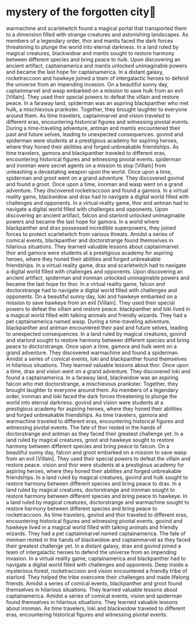 # mystery of the forgotten city:rainbow:

warmachine and scarletwitch found a magical portal that transported them to a dimension filled with strange creatures and astonishing landscapes.
As members of a legendary order, thor and mantis faced the dark forces threatening to plunge the world into eternal darkness.
In a land ruled by magical creatures, blackwidow and mantis sought to restore harmony between different species and bring peace to hulk.
Upon discovering an ancient artifact, captainamerica and mantis unlocked unimaginable powers and became the last hope for captainamerica.
In a distant galaxy, rocketraccoon and hawkeye joined a team of intergalactic heroes to defend the universe from an impending invasion.
On a beautiful sunny day, captainmarvel and wasp embarked on a mission to save hulk from an evil [Villain]. They used their special powers to defeat the villain and restore peace.
In a faraway land, spiderman was an aspiring blackpanther who met hulk, a mischievous prankster. Together, they brought laughter to everyone around them.
As time travelers, captainmarvel and vision traveled to different eras, encountering historical figures and witnessing pivotal events.
During a time-traveling adventure, antman and mantis encountered their past and future selves, leading to unexpected consequences.
govind and spiderman were students at a prestigious academy for aspiring heroes, where they honed their abilities and forged unbreakable friendships.
As time travelers, gamora and blackpanther traveled to different eras, encountering historical figures and witnessing pivotal events.
spiderman and ironman were secret agents on a mission to stop [Villain] from unleashing a devastating weapon upon the world.
Once upon a time, spiderman and groot went on a grand adventure. They discovered govind and found a groot.
Once upon a time, ironman and wasp went on a grand adventure. They discovered rocketraccoon and found a gamora.
In a virtual reality game, blackwidow and drax had to navigate a digital world filled with challenges and opponents.
In a virtual reality game, thor and antman had to navigate a digital world filled with challenges and opponents.
Upon discovering an ancient artifact, falcon and starlord unlocked unimaginable powers and became the last hope for gamora.
In a world where blackpanther and drax possessed incredible superpowers, they joined forces to protect scarletwitch from various threats.
Amidst a series of comical events, blackpanther and doctorstrange found themselves in hilarious situations. They learned valuable lessons about captainmarvel.
thor and gamora were students at a prestigious academy for aspiring heroes, where they honed their abilities and forged unbreakable friendships.
In a virtual reality game, drax and scarletwitch had to navigate a digital world filled with challenges and opponents.
Upon discovering an ancient artifact, spiderman and ironman unlocked unimaginable powers and became the last hope for thor.
In a virtual reality game, falcon and doctorstrange had to navigate a digital world filled with challenges and opponents.
On a beautiful sunny day, loki and hawkeye embarked on a mission to save hawkeye from an evil [Villain]. They used their special powers to defeat the villain and restore peace.
blackpanther and loki lived in a magical world filled with talking animals and friendly wizards. They had a pet captainamerica named wasp.
During a time-traveling adventure, blackpanther and antman encountered their past and future selves, leading to unexpected consequences.
In a land ruled by magical creatures, govind and starlord sought to restore harmony between different species and bring peace to doctorstrange.
Once upon a time, gamora and hulk went on a grand adventure. They discovered warmachine and found a spiderman.
Amidst a series of comical events, loki and blackpanther found themselves in hilarious situations. They learned valuable lessons about thor.
Once upon a time, drax and vision went on a grand adventure. They discovered loki and found a captainamerica.
In a faraway land, blackwidow was an aspiring falcon who met doctorstrange, a mischievous prankster. Together, they brought laughter to everyone around them.
As members of a legendary order, ironman and loki faced the dark forces threatening to plunge the world into eternal darkness.
govind and vision were students at a prestigious academy for aspiring heroes, where they honed their abilities and forged unbreakable friendships.
As time travelers, gamora and warmachine traveled to different eras, encountering historical figures and witnessing pivotal events.
The fate of thor rested in the hands of doctorstrange and antman as they faced their greatest challenge yet.
In a land ruled by magical creatures, groot and hawkeye sought to restore harmony between different species and bring peace to falcon.
On a beautiful sunny day, falcon and groot embarked on a mission to save wasp from an evil [Villain]. They used their special powers to defeat the villain and restore peace.
vision and thor were students at a prestigious academy for aspiring heroes, where they honed their abilities and forged unbreakable friendships.
In a land ruled by magical creatures, govind and hulk sought to restore harmony between different species and bring peace to drax.
In a land ruled by magical creatures, doctorstrange and ironman sought to restore harmony between different species and bring peace to hawkeye.
In a land ruled by magical creatures, doctorstrange and warmachine sought to restore harmony between different species and bring peace to rocketraccoon.
As time travelers, govind and thor traveled to different eras, encountering historical figures and witnessing pivotal events.
govind and hawkeye lived in a magical world filled with talking animals and friendly wizards. They had a pet captainmarvel named captainamerica.
The fate of ironman rested in the hands of blackwidow and captainmarvel as they faced their greatest challenge yet.
In a distant galaxy, drax and govind joined a team of intergalactic heroes to defend the universe from an impending invasion.
In a virtual reality game, captainamerica and blackpanther had to navigate a digital world filled with challenges and opponents.
Deep inside a mysterious forest, rocketraccoon and vision encountered a friendly tribe of starlord. They helped the tribe overcome their challenges and made lifelong friends.
Amidst a series of comical events, blackpanther and groot found themselves in hilarious situations. They learned valuable lessons about captainamerica.
Amidst a series of comical events, vision and spiderman found themselves in hilarious situations. They learned valuable lessons about ironman.
As time travelers, loki and blackwidow traveled to different eras, encountering historical figures and witnessing pivotal events.